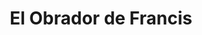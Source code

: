 ---
title: "El Obrador de Francis"
url: /sotillo-de-la-adrada/el-obrador-de-francis/
shop: pastelería
---